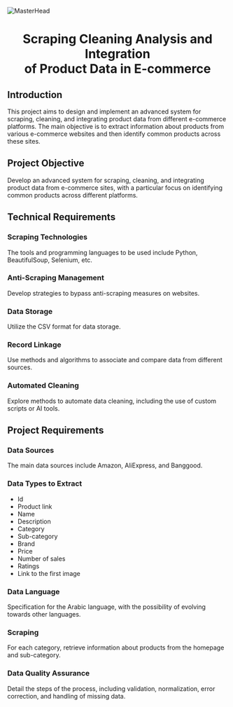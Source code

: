 ![MasterHead](https://miro.medium.com/v2/resize:fit:1400/format:webp/1*pFJDQdzWB4SvonNfO6tM4A.png)
<h1 align="center">Scraping Cleaning Analysis and Integration <br> of Product Data in E-commerce</h1>

<h2>Introduction</h2>
<p>
  This project aims to design and implement an advanced system for scraping, cleaning, and integrating product data from different e-commerce platforms. The main objective is to extract information about products from various e-commerce websites and then identify common products across these sites.
</p>

<h2>Project Objective</h2>
<p>
  Develop an advanced system for scraping, cleaning, and integrating product data from e-commerce sites, with a particular focus on identifying common products across different platforms.
</p>

<h2>Technical Requirements</h2>

<h3>Scraping Technologies</h3>
<p>
  The tools and programming languages to be used include Python, BeautifulSoup, Selenium, etc.
</p>

<h3>Anti-Scraping Management</h3>
<p>
  Develop strategies to bypass anti-scraping measures on websites.
</p>

<h3>Data Storage</h3>
<p>
  Utilize the CSV format for data storage.
</p>

<h3>Record Linkage</h3>
<p>
  Use methods and algorithms to associate and compare data from different sources.
</p>

<h3>Automated Cleaning</h3>
<p>
  Explore methods to automate data cleaning, including the use of custom scripts or AI tools.
</p>

<h2>Project Requirements</h2>

<h3>Data Sources</h3>
<p>
  The main data sources include Amazon, AliExpress, and Banggood.
</p>

<h3>Data Types to Extract</h3>
<ul>
  <li>Id</li>
  <li>Product link</li>
  <li>Name</li>
  <li>Description</li>
  <li>Category</li>
  <li>Sub-category</li>
  <li>Brand</li>
  <li>Price</li>
  <li>Number of sales</li>
  <li>Ratings</li>
  <li>Link to the first image</li>
</ul>

<h3>Data Language</h3>
<p>
  Specification for the Arabic language, with the possibility of evolving towards other languages.
</p>

<h3>Scraping</h3>
<p>
  For each category, retrieve information about products from the homepage and sub-category.
</p>

<h3>Data Quality Assurance</h3>
<p>
  Detail the steps of the process, including validation, normalization, error correction, and handling of missing data.
</p>

